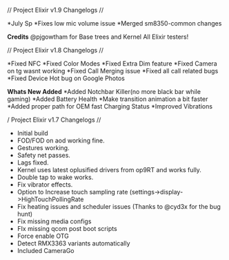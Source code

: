 // Project Elixir v1.9 Changelogs //

*July Sp
*Fixes low mic volume issue
*Merged sm8350-common changes

**Credits** 
@pjgowtham for Base trees and Kernel
All Elixir testers!

// Project Elixir v1.8 Changelogs //

*Fixed NFC
*Fixed Color Modes
*Fixed Extra Dim feature
*Fixed Camera on tg wasnt working
*Fixed Call Merging issue
*Fixed all call related bugs
*Fixed Device Hot bug on Google Photos

**Whats New Added**
*Added Notchbar Killer(no more black bar while gaming)
*Added Battery Health 
*Make transition animation a bit faster
*Added proper path for OEM fast Charging Status
*Improved Vibrations

/ Project Elixir v1.7 Changelogs //

* Initial build
* FOD/FOD on aod working fine.
* Gestures working.
* Safety net passes.
* Lags fixed.
* Kernel uses latest oplusified drivers from op9RT and works fully.
* Double tap to wake works.
* Fix vibrator effects.
* Option to Increase touch sampling rate (settings->display->HighTouchPollingRate
* Fix heating issues and scheduler issues (Thanks to @cyd3x for the bug hunt)
* Fix missing media configs
* FIx missing qcom post boot scripts
* Force enable OTG
* Detect RMX3363 variants automatically
* Included CameraGo
